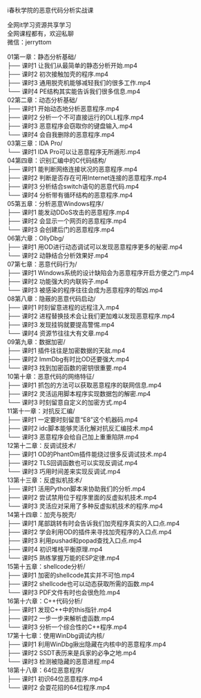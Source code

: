i春秋学院的恶意代码分析实战课

全网it学习资源共享学习<br>全网课程都有，欢迎私聊<br>微信：jerryttom<br>

01第一章：静态分析基础/<br> ├── ​课时1 让我们从最简单的静态分析开始.mp4<br> ├── ​课时2 初次接触加壳的程序.mp4<br> ├── ​课时3 通用脱壳机能够减轻我们的很多工作.mp4<br> └── ​课时4 PE结构其实能告诉我们很多信息.mp4<br> 02第二章：动态分析基础/<br> ├── 课时1 开始动态地分析恶意程序.mp4<br> ├── 课时2 分析一个不可直接运行的DLL程序.mp4<br> ├── 课时3 恶意程序会窃取你的键盘输入.mp4<br> └── 课时4 会自我删除的恶意程序.mp4<br> 03第三章：IDA Pro/<br> └── 课时1 IDA Pro可以让恶意程序无所遁形.mp4<br> 04第四章：识别汇编中的C代码结构/<br> ├── 课时1 能判断网络连接状况的恶意程序.mp4<br> ├── 课时2 判断是否存在可用Internet连接的恶意程序.mp4<br> ├── 课时3 分析结合switch语句的恶意代码.mp4<br> └── 课时4 分析带有循环结构的恶意程序.mp4<br> 05第五章：分析恶意Windows程序/<br> ├── ​课时1 能发动DDoS攻击的恶意程序.mp4<br> ├── ​课时2 会显示一个网页的恶意程序.mp4<br> └── ​课时3 会创建后门的恶意程序.mp4<br> 06第六章：OllyDbg/<br> ├── 课时1 用OD进行动态调试可以发现恶意程序更多的秘密.mp4<br> └── 课时2 动静结合分析效果好.mp4<br> 07第七章：恶意代码行为/<br> ├── 课时1 Windows系统的设计缺陷会为恶意程序开启方便之门.mp4<br> ├── 课时2 功能强大的内联钩子.mp4<br> └── 课时3 被感染的程序往往会成为恶意程序的帮凶.mp4<br> 08第八章：隐蔽的恶意代码启动/<br> ├── 课时1 时刻留意进程的远程注入.mp4<br> ├── 课时2 进程替换技术会让我们更加难以发现恶意程序.mp4<br> ├── 课时3 发现挂钩就要提高警惕.mp4<br> └── 课时4 资源节往往大有文章.mp4<br> 09第九章：数据加密/<br> ├── 课时1 插件往往是加密数据的天敌.mp4<br> ├── 课时2 ImmDbg有时比OD还要强大.mp4<br> └── 课时3 找到加密函数的密钥很重要.mp4<br> 10第十章：恶意代码的网络特征/<br> ├── 课时1 抓包的方法可以获取恶意程序的联网信息.mp4<br> ├── 课时2 灵活运用脚本程序实现数据包的解密.mp4<br> └── 课时3 时刻留意自定义的加密方式.mp4<br> 11第十一章：对抗反汇编/<br> ├── 课时1 一定要时刻留意“E8”这个机器码.mp4<br> ├── 课时2 idc脚本能够灵活化解对抗反汇编技术.mp4<br> └── 课时3 恶意程序会给自己加上重重陷阱.mp4<br> 12第十二章：反调试技术/<br> ├── 课时1 OD的PhantOm插件能绕过很多反调试技术.mp4<br> ├── 课时2 TLS回调函数也可以实现反调试.mp4<br> └── 课时3 巧用时间差来实现反调试.mp4<br> 13第十三章：反虚拟机技术/<br> ├── ​课时1 活用Python脚本来协助我们的分析.mp4<br> ├── ​课时2 尝试禁用位于程序里面的反虚拟机技术.mp4<br> └── ​课时3 灵活应对采用了多种反虚拟机技术的程序.mp4<br> 14第十四章：加壳与脱壳/<br> ├── 课时1 尾部跳转有时会告诉我们加壳程序真实的入口点.mp4<br> ├── 课时2 学会利用OD的插件来寻找加壳程序的入口点.mp4<br> ├── 课时3 利用pushad和popad查找入口点.mp4<br> ├── 课时4 初识堆栈平衡原理.mp4<br> └── 课时5 熟练掌握万能的ESP定律.mp4<br> 15第十五章：shellcode分析/<br> ├── ​课时1 加密的shellcode其实并不可怕.mp4<br> ├── ​课时2 shellcode也可以动态获取所需的函数.mp4<br> └── ​课时3 PDF文件有时也会很危险.mp4<br> 16第十六章：C++代码分析/<br> ├── 课时1 发现C++中的this指针.mp4<br> ├── 课时2 一步一步来解析虚函数.mp4<br> └── 课时3 分析一个综合性的C++程序.mp4<br> 17第十七章：使用WinDbg调试内核/<br> ├── 课时1 利用WinDbg揪出隐藏在内核中的恶意程序.mp4<br> ├── 课时2 SSDT表历来是兵家的必争之地.mp4<br> └── 课时3 检测被隐藏的恶意进程.mp4<br> 18第十八章：64位恶意程序/<br> ├── ​课时1 初识64位恶意程序.mp4<br> └── ​课时2 会耍花招的64位程序.mp4